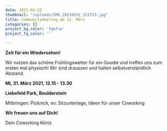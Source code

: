 ```yaml
---
date: 2021-03-25
thumbnail: "/uploads/IMG_20210331_122713.jpg"
title: Communitymeeting am 31. März
categories: []
project_bg_color: 'fgefce'
project_fg_color: ''

---
```

**Zeit für ein Wiedersehen!**

Wir nutzen das schöne Frühlingswetter für ein Goodie und treffen uns zum ersten mal physisch! Wir sind draussen und halten selbstverständlich Abstand.

**Mi, 31. März 2021, 12.15 - 13.30**

**Liebefeld Park, Boulderstein**

Mitbringen: Picknick, ev. Sitzunterlage, Ideen für unser Coworking

**Wir freuen uns auf Dich!**

Dein Coworking Köniz
